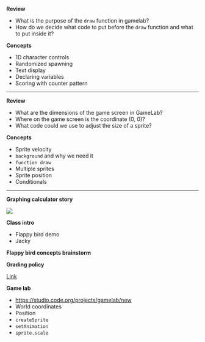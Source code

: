 **Review**

- What is the purpose of the `draw` function in gamelab?
- How do we decide what code to put before the `draw` function and what to put inside it?

**Concepts**

- 1D character controls
- Randomized spawning
- Text display
- Declaring variables
- Scoring with counter pattern

---

**Review**

- What are the dimensions of the game screen in GameLab?
- Where on the game screen is the coordinate (0, 0)?
- What code could we use to adjust the size of a sprite?

**Concepts**

- Sprite velocity
- `background` and why we need it
- `function draw`
- Multiple sprites
- Sprite position
- Conditionals

---

**Graphing calculator story**
  
![](nametag/calculator.jpg)

**Class intro**

- Flappy bird demo
- Jacky

**Flappy bird concepts brainstorm**

**Grading policy**

[Link](../shared/grading.md)

**Game lab**

- https://studio.code.org/projects/gamelab/new
- World coordinates
- Position
- `createSprite`
- `setAnimation`
- `sprite.scale`
